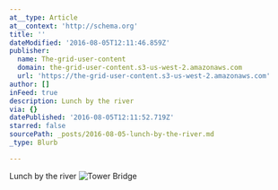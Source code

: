```yaml
---
at__type: Article
at__context: 'http://schema.org'
title: ''
dateModified: '2016-08-05T12:11:46.859Z'
publisher:
  name: The-grid-user-content
  domain: the-grid-user-content.s3-us-west-2.amazonaws.com
  url: 'https://the-grid-user-content.s3-us-west-2.amazonaws.com'
author: []
inFeed: true
description: Lunch by the river
via: {}
datePublished: '2016-08-05T12:11:52.719Z'
starred: false
sourcePath: _posts/2016-08-05-lunch-by-the-river.md
_type: Blurb

---
```

Lunch by the river
![Tower Bridge](https://the-grid-user-content.s3-us-west-2.amazonaws.com/df2f7615-e61a-4ab5-b0b5-dad32951828b.jpg)